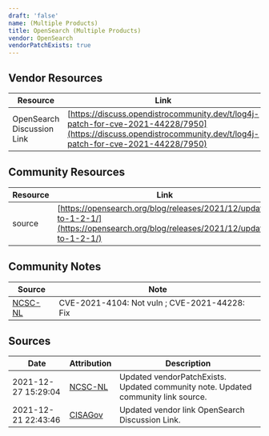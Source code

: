 ```yaml
---
draft: 'false'
name: (Multiple Products)
title: OpenSearch (Multiple Products)
vendor: OpenSearch
vendorPatchExists: true
---
```


## Vendor Resources
| Resource | Link |
| --- | --- |
| OpenSearch Discussion Link | [https://discuss.opendistrocommunity.dev/t/log4j-patch-for-cve-2021-44228/7950](https://discuss.opendistrocommunity.dev/t/log4j-patch-for-cve-2021-44228/7950) |

## Community Resources
| Resource | Link |
| --- | --- |
| source | [https://opensearch.org/blog/releases/2021/12/update-to-1-2-1/](https://opensearch.org/blog/releases/2021/12/update-to-1-2-1/) |

## Community Notes
| Source | Note |
| --- | --- |
| [NCSC-NL](https://github.com/NCSC-NL/log4shell/blob/main/software/README.md) | CVE-2021-4104: Not vuln ; CVE-2021-44228: Fix </ul> |

## Sources
| Date | Attribution | Description |
| --- | --- | --- |
| 2021-12-27 15:29:04 | [NCSC-NL](https://github.com/NCSC-NL/log4shell/blob/main/software/README.md) | Updated vendorPatchExists. Updated community note. Updated community link source.  |
| 2021-12-21 22:43:46 | [CISAGov](https://raw.githubusercontent.com/cisagov/log4j-affected-db/develop/README.md) | Updated vendor link OpenSearch Discussion Link.  |
